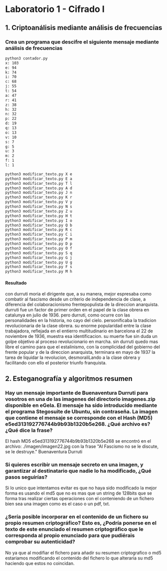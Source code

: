 # Laboratorio 1 - Cifrado I

## 1. Criptoanálisis mediante análisis de frecuencias

### Crea un programa que descifre el siguiente mensaje mediante análisis de frecuencias

```bash
python3 contador.py 
x: 103
e: 94
k: 74
i: 70
c: 68
j: 55
t: 54
a: 47
r: 41
z: 38
h: 32
n: 32
p: 22
d: 19
q: 13
o: 13
v: 10
s: 7
g: 5
u: 3
m: 2
f: 1
l: 1

python3 modificar_texto.py X e
python3 modificar_texto.py E a
python3 modificar_texto.py T l 
python3 modificar_texto.py A d 
python3 modificar_texto.py J n
python3 modificar_texto.py K r 
python3 modificar_texto.py V y 
python3 modificar_texto.py N s 
python3 modificar_texto.py Z u
python3 modificar_texto.py H t
python3 modificar_texto.py I o
python3 modificar_texto.py Q b
python3 modificar_texto.py R c
python3 modificar_texto.py C i
python3 modificar_texto.py P m
python3 modificar_texto.py D p
python3 modificar_texto.py O f
python3 modificar_texto.py S q
python3 modificar_texto.py G j
python3 modificar_texto.py U g
python3 modificar_texto.py F s
python3 modificar_texto.py M h
```

#### Resultado

con durruti moria el dirigente que, a su manera, mejor espresaba como combatir al fascismo desde un criterio de independencia
de clase, a diferencia del colaboracionismo frentepopulista de la direccion anarquista.
durruti fue un factor de primer orden en el papel de la clase obrera en catalunya en julio de 1936. pero durruti, como ocurre con
las personalidades en la historia, no cayo del cielo. personificaba la tradicion revolucionaria de la clase obrera. su enorme
popularidad entre la clase trabajadora, reflejada en el entierro multitudinario en barcelona el 22 de noviembre de 1936,
muestra esa identificacion. su muerte fue sin duda un golpe objetivo al proceso revolucionario en marcha. sin durruti quedo mas
libre el camino para que el estalinismo, con la complicidad del gobierno del frente popular y de la direccion anarquista,
terminara en mayo de 1937 la tarea de liquidar la revolucion, desmoraliLando a la clase obrera y facilitando con ello el posterior
triunfo franquista.

## 2. Esteganografía y algoritmos resumen

### Hay un mensaje importante de Buenaventura Durruti para vosotros en una de las imagenes del directorio imagenes.zip disponible en eGela. El mensaje ha sido introducido mediante el programa Stegosuite de Ubuntu, sin contraseña. La imagen que contiene el mensaje se corresponde con el Hash (MD5) e5ed313192776744b9b93b1320b5e268. ¿Qué archivo es? ¿Qué dice la frase?

El hash MD5 e5ed313192776744b9b93b1320b5e268 se encontró en el archivo: ./imagen/imagen22.jpg con la frase "Al Fascismo no se le discute, se le destruye." Buenaventura Durruti

### Si quieres escribir un mensaje secreto en una imagen, y garantizar al destinatario que nadie lo ha modificado, ¿Qué pasos seguirías?

Si lo unico que intentamos evitar es que no haya sido modificado la mejor forma es usando el md5 que no es mas que un string de 128bits que se forma tras realizar ciertas operaciones con el conteniendo de un fichero bien sea una imagen como es el caso o un pdf, txt.

### ¿Sería posible incorporar en el contenido de un fichero su propio resumen criptográfico? Esto es, ¿Podría ponerse en el texto de este enunciado el resumen criptográfico que le corresponda al propio enunciado para que pudiérais comprobar su autenticidad?

No ya que al modifiar el fichero para añadir su resumen criptografico o md5 estariamos modificando el contenido del fichero lo que alteraria su md5 haciendo que estos no coincidan.

